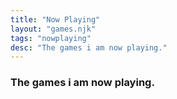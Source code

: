 ```yaml
---
title: "Now Playing"
layout: "games.njk"
tags: "nowplaying"
desc: "The games i am now playing."
---
```



### The games i am now playing.
